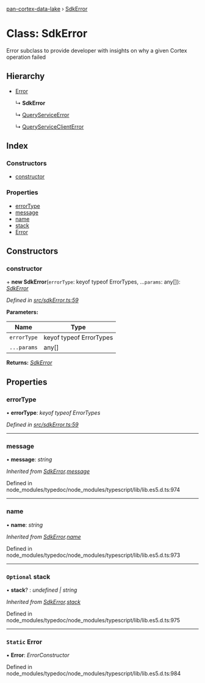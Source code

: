 [pan-cortex-data-lake](../README.md) › [SdkError](sdkerror.md)

# Class: SdkError

Error subclass to provide developer with insights on why a given Cortex
operation failed

## Hierarchy

* [Error](sdkerror.md#static-error)

  ↳ **SdkError**

  ↳ [QueryServiceError](queryserviceerror.md)

  ↳ [QueryServiceClientError](queryserviceclienterror.md)

## Index

### Constructors

* [constructor](sdkerror.md#constructor)

### Properties

* [errorType](sdkerror.md#errortype)
* [message](sdkerror.md#message)
* [name](sdkerror.md#name)
* [stack](sdkerror.md#optional-stack)
* [Error](sdkerror.md#static-error)

## Constructors

###  constructor

\+ **new SdkError**(`errorType`: keyof typeof ErrorTypes, ...`params`: any[]): *[SdkError](sdkerror.md)*

*Defined in [src/sdkError.ts:59](https://github.com/xhoms/pan-cortex-data-lake-nodejs/blob/dcdea9e/src/sdkError.ts#L59)*

**Parameters:**

Name | Type |
------ | ------ |
`errorType` | keyof typeof ErrorTypes |
`...params` | any[] |

**Returns:** *[SdkError](sdkerror.md)*

## Properties

###  errorType

• **errorType**: *keyof typeof ErrorTypes*

*Defined in [src/sdkError.ts:59](https://github.com/xhoms/pan-cortex-data-lake-nodejs/blob/dcdea9e/src/sdkError.ts#L59)*

___

###  message

• **message**: *string*

*Inherited from [SdkError](sdkerror.md).[message](sdkerror.md#message)*

Defined in node_modules/typedoc/node_modules/typescript/lib/lib.es5.d.ts:974

___

###  name

• **name**: *string*

*Inherited from [SdkError](sdkerror.md).[name](sdkerror.md#name)*

Defined in node_modules/typedoc/node_modules/typescript/lib/lib.es5.d.ts:973

___

### `Optional` stack

• **stack**? : *undefined | string*

*Inherited from [SdkError](sdkerror.md).[stack](sdkerror.md#optional-stack)*

Defined in node_modules/typedoc/node_modules/typescript/lib/lib.es5.d.ts:975

___

### `Static` Error

▪ **Error**: *ErrorConstructor*

Defined in node_modules/typedoc/node_modules/typescript/lib/lib.es5.d.ts:984
